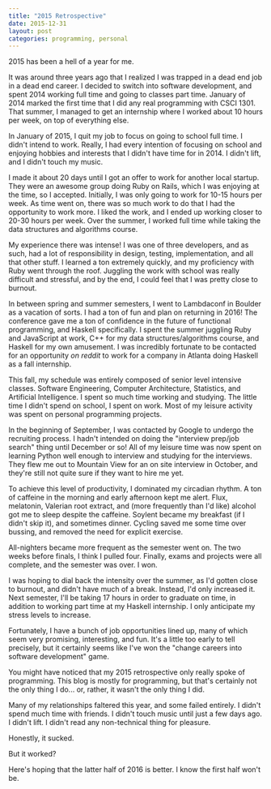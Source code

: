 ```yaml
---
title: "2015 Retrospective"
date: 2015-12-31
layout: post
categories: programming, personal
---
```


2015 has been a hell of a year for me.

It was around three years ago that I realized I was trapped in a dead end job in a dead end career.
I decided to switch into software development, and spent 2014 working full time and going to classes part time.
January of 2014 marked the first time that I did any real programming with CSCI 1301.
That summer, I managed to get an internship where I worked about 10 hours per week, on top of everything else.

In January of 2015, I quit my job to focus on going to school full time.
I didn't intend to work.
Really, I had every intention of focusing on school and enjoying hobbies and interests that I didn't have time for in 2014.
I didn't lift, and I didn't touch my music.

I made it about 20 days until I got an offer to work for another local startup.
They were an awesome group doing Ruby on Rails, which I was enjoying at the time, so I accepted.
Initially, I was only going to work for 10-15 hours per week.
As time went on, there was so much work to do that I had the opportunity to work more.
I liked the work, and I ended up working closer to 20-30 hours per week.
Over the summer, I worked full time while taking the data structures and algorithms course.

My experience there was intense!
I was one of three developers, and as such, had a lot of responsibility in design, testing, implementation, and all that other stuff.
I learned a ton extremely quickly, and my proficiency with Ruby went through the roof.
Juggling the work with school was really difficult and stressful, and by the end, I could feel that I was pretty close to burnout.

In between spring and summer semesters, I went to Lambdaconf in Boulder as a vacation of sorts.
I had a ton of fun and plan on returning in 2016!
The conference gave me a ton of confidence in the future of functional programming, and Haskell specifically.
I spent the summer juggling Ruby and JavaScript at work, C++ for my data structures/algorithms course, and Haskell for my own amusement.
I was incredibly fortunate to be contacted for an opportunity *on reddit* to work for a company in Atlanta doing Haskell as a fall internship.

This fall, my schedule was entirely composed of senior level intensive classes.
Software Engineering, Computer Architecture, Statistics, and Artificial Intelligence.
I spent so much time working and studying.
The little time I didn't spend on school, I spent on work.
Most of my leisure activity was spent on personal programming projects.

In the beginning of September, I was contacted by Google to undergo the recruiting process.
I hadn't intended on doing the "interview prep/job search" thing until December or so!
All of my leisure time was now spent on learning Python well enough to interview and studying for the interviews.
They flew me out to Mountain View for an on site interview in October, and they're still not quite sure if they want to hire me yet.

To achieve this level of productivity, I dominated my circadian rhythm.
A ton of caffeine in the morning and early afternoon kept me alert.
Flux, melatonin, Valerian root extract, and (more frequently than I'd like) alcohol got me to sleep despite the caffeine.
Soylent became my breakfast (if I didn't skip it), and sometimes dinner.
Cycling saved me some time over bussing, and removed the need for explicit exercise.

All-nighters became more frequent as the semester went on.
The two weeks before finals, I think I pulled four.
Finally, exams and projects were all complete, and the semester was over.
I won.

I was hoping to dial back the intensity over the summer, as I'd gotten close to burnout, and didn't have much of a break.
Instead, I'd only increased it.
Next semester, I'll be taking 17 hours in order to graduate on time, in addition to working part time at my Haskell internship.
I only anticipate my stress levels to increase.

Fortunately, I have a bunch of job opportunities lined up, many of which seem very promising, interesting, and fun.
It's a little too early to tell precisely, but it certainly seems like I've won the "change careers into software development" game.

You might have noticed that my 2015 retrospective only really spoke of programming.
This blog is mostly for programming, but that's certainly not the only thing I do...
or, rather, it wasn't the only thing I did.

Many of my relationships faltered this year, and some failed entirely.
I didn't spend much time with friends.
I didn't touch music until just a few days ago.
I didn't lift.
I didn't read any non-technical thing for pleasure.

Honestly, it sucked.

But it worked?

Here's hoping that the latter half of 2016 is better.
I know the first half won't be.
